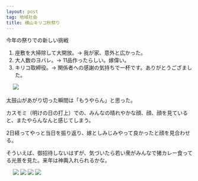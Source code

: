 ```yaml
---
layout: post
tag: 地域社会
title: 横山キリコ秋祭り
---
```

今年の祭りでの新しい挑戦
1. 座敷を大掃除して大開放。→ 我が家、意外と広かった。
2. 大人数のヨバレ。→ 11品作ったらしい。嫁偉い。
3. キリコ取締役。→ 関係者への感謝の気持ちで一杯です。ありがとうござました。

　
![](https://c1.staticflickr.com/9/8559/29942368666_4623824402.jpg)

太鼓山があがり切った瞬間は「もうやらん」と思った。

カスモミ（明けの日の打上）での、みんなの晴れやかな顔、顔、顔を見ていると、またやらんなんと感じてしまう。

2日経ってやっと当日を振り返り、嫁としみじみやって良かったと顔を見合わせる。

そういえば、御招待しないはずが、気づいたら若い衆がみんなで猪カレー食ってる光景を見た。来年は神輿入れられるかな。

　
![](https://c1.staticflickr.com/9/8553/29942368016_ccf1da33a8.jpg)
![](https://c2.staticflickr.com/6/5254/29893252121_095c519782.jpg)
![](https://c1.staticflickr.com/9/8397/29976409725_494db9d3de.jpg)
![](https://c2.staticflickr.com/8/7473/29942369306_83df40bf6a.jpg)
